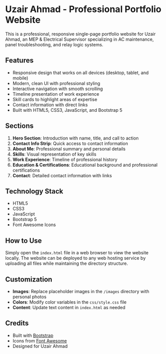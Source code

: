 # Uzair Ahmad - Professional Portfolio Website

This is a professional, responsive single-page portfolio website for Uzair Ahmad, an MEP & Electrical Supervisor specializing in AC maintenance, panel troubleshooting, and relay logic systems.

## Features

- Responsive design that works on all devices (desktop, tablet, and mobile)
- Modern, clean UI with professional styling
- Interactive navigation with smooth scrolling
- Timeline presentation of work experience
- Skill cards to highlight areas of expertise
- Contact information with direct links
- Built with HTML5, CSS3, JavaScript, and Bootstrap 5

## Sections

1. **Hero Section**: Introduction with name, title, and call to action
2. **Contact Info Strip**: Quick access to contact information
3. **About Me**: Professional summary and personal details
4. **Skills**: Visual representation of key skills
5. **Work Experience**: Timeline of professional history
6. **Education & Certifications**: Educational background and professional certifications
7. **Contact**: Detailed contact information with links

## Technology Stack

- HTML5
- CSS3
- JavaScript
- Bootstrap 5
- Font Awesome Icons

## How to Use

Simply open the `index.html` file in a web browser to view the website locally. The website can be deployed to any web hosting service by uploading all files while maintaining the directory structure.

## Customization

- **Images**: Replace placeholder images in the `/images` directory with personal photos
- **Colors**: Modify color variables in the `css/style.css` file
- **Content**: Update text content in `index.html` as needed

## Credits

- Built with [Bootstrap](https://getbootstrap.com/)
- Icons from [Font Awesome](https://fontawesome.com/)
- Designed for Uzair Ahmad
